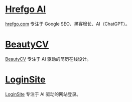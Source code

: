 # [Hrefgo AI](https://hrefgo.com)
[hrefgo.com](https://hrefgo.com) 专注于 Google SEO、黑客增长、AI（ChatGPT）。
# [BeautyCV](https://beautycv.com)
[BeautyCV](https://beautycv.com) 专注于 AI 驱动的简历在线设计。
# [LoginSite](https://loginsite.co)
[LoginSite](https://loginsite.co/chat-gpt-login) 专注于 AI 驱动的网站登录。

